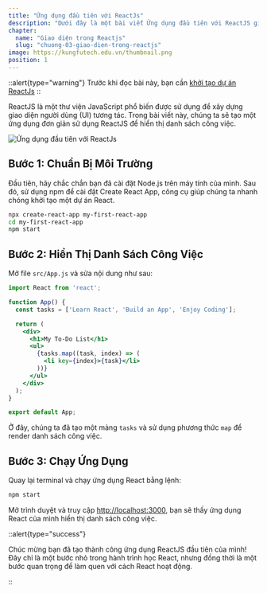 ```yaml
---
title: "Ứng dụng đầu tiên với ReactJs"
description: "Dưới đây là một bài viết Ứng dụng đầu tiên với ReactJS giúp người mới học ReactJS"
chapter:
  name: "Giao diện trong Reactjs"
  slug: "chuong-03-giao-dien-trong-reactjs"
image: https://kungfutech.edu.vn/thumbnail.png
position: 1
---
```


::alert{type="warning"}
Trước khi đọc bài này, bạn cần [khởi tạo dự án ReactJs](/bai-viet/reactjs/khoi-tao-du-an-reactjs)
::

ReactJS là một thư viện JavaScript phổ biến được sử dụng để xây dựng giao diện người dùng (UI) tương tác. Trong bài viết này, chúng ta sẽ tạo một ứng dụng đơn giản sử dụng ReactJS để hiển thị danh sách công việc.

![Ứng dụng đầu tiên với ReactJs](https://github.com/techmely/hoc-lap-trinh/assets/29374426/d42aeace-486f-460d-a1ac-4c605cf62d7a)

## Bước 1: Chuẩn Bị Môi Trường

Đầu tiên, hãy chắc chắn bạn đã cài đặt Node.js trên máy tính của mình. Sau đó, sử dụng npm để cài đặt Create React App, công cụ giúp chúng ta nhanh chóng khởi tạo một dự án React.

```bash
npx create-react-app my-first-react-app
cd my-first-react-app
npm start
```

## Bước 2: Hiển Thị Danh Sách Công Việc

Mở file `src/App.js` và sửa nội dung như sau:

```jsx
import React from 'react';

function App() {
  const tasks = ['Learn React', 'Build an App', 'Enjoy Coding'];

  return (
    <div>
      <h1>My To-Do List</h1>
      <ul>
        {tasks.map((task, index) => (
          <li key={index}>{task}</li>
        ))}
      </ul>
    </div>
  );
}

export default App;
```

Ở đây, chúng ta đã tạo một mảng `tasks` và sử dụng phương thức `map` để render danh sách công việc.

## Bước 3: Chạy Ứng Dụng

Quay lại terminal và chạy ứng dụng React bằng lệnh:

```bash
npm start
```

Mở trình duyệt và truy cập [http://localhost:3000](http://localhost:3000), bạn sẽ thấy ứng dụng React của mình hiển thị danh sách công việc.

::alert{type="success"}

Chúc mừng bạn đã tạo thành công ứng dụng ReactJS đầu tiên của mình! Đây chỉ là một bước nhỏ trong hành trình học React, nhưng đồng thời là một bước quan trọng để làm quen với cách React hoạt động.

::
